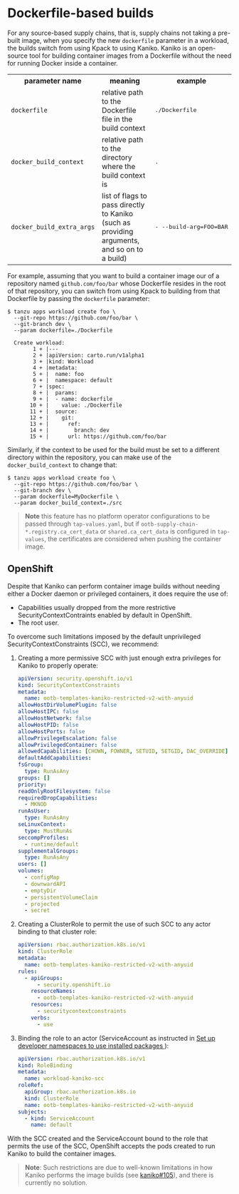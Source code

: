 # Dockerfile-based builds

For any source-based supply chains, that is, supply chains not taking a
pre-built image, when you specify the new `dockerfile` parameter in a workload,
the builds switch from using Kpack to using Kaniko. Kaniko is an open-source
tool for building container images from a Dockerfile without the need for
running Docker inside a container.

<table>
  <tr>
    <th>parameter name</th>
    <th>meaning</th>
    <th>example</th>
  </tr>

  <tr>
    <td><code>dockerfile<code></td>
    <td>relative path to the Dockerfile file in the build context</td>
    <td><pre>./Dockerfile</pre></td>
  </tr>

  <tr>
    <td><code>docker_build_context<code></td>
    <td>relative path to the directory where the build context is</td>
    <td><pre>.</pre></td>
  </tr>

  <tr>
    <td><code>docker_build_extra_args<code></td>
    <td>
      list of flags to pass directly to Kaniko (such as providing arguments,
      and so on to a build)
    </td>
    <td><pre>- --build-arg=FOO=BAR</pre></td>
  </tr>
</table>


For example, assuming that you want to build a container image our of a
repository named `github.com/foo/bar` whose Dockerfile resides in the root of
that repository, you can switch from using Kpack to building from that
Dockerfile by passing the `dockerfile` parameter:

```console
$ tanzu apps workload create foo \
  --git-repo https://github.com/foo/bar \
  --git-branch dev \
  --param dockerfile=./Dockerfile

  Create workload:
        1 + |---
        2 + |apiVersion: carto.run/v1alpha1
        3 + |kind: Workload
        4 + |metadata:
        5 + |  name: foo
        6 + |  namespace: default
        7 + |spec:
        8 + |  params:
        9 + |  - name: dockerfile
       10 + |    value: ./Dockerfile
       11 + |  source:
       12 + |    git:
       13 + |      ref:
       14 + |        branch: dev
       15 + |      url: https://github.com/foo/bar
```

Similarly, if the context to be used for the build must be set to a different
directory within the repository, you can make use of the `docker_build_context`
to change that:

```
$ tanzu apps workload create foo \
  --git-repo https://github.com/foo/bar \
  --git-branch dev \
  --param dockerfile=MyDockerfile \
  --param docker_build_context=./src
```

>**Note** this feature has no platform operator configurations to be passed
through `tap-values.yaml`, but if `ootb-supply-chain-*.registry.ca_cert_data` or
`shared.ca_cert_data` is configured in `tap-values`, the certificates
are considered when pushing the container image.


## OpenShift

Despite that Kaniko can perform container image builds without
needing either a Docker daemon or privileged containers, it does
require the use of:

- Capabilities usually dropped from the more restrictive
  SecurityContextContraints enabled by default in OpenShift.
- The root user.

To overcome such limitations imposed by the default unprivileged
SecurityContextConstraints (SCC), we recommend:

1. Creating a more permissive SCC with just enough extra privileges for Kaniko
   to properly operate:

    ```yaml
    apiVersion: security.openshift.io/v1
    kind: SecurityContextConstraints
    metadata:
      name: ootb-templates-kaniko-restricted-v2-with-anyuid
    allowHostDirVolumePlugin: false
    allowHostIPC: false
    allowHostNetwork: false
    allowHostPID: false
    allowHostPorts: false
    allowPrivilegeEscalation: false
    allowPrivilegedContainer: false
    allowedCapabilities: [CHOWN, FOWNER, SETUID, SETGID, DAC_OVERRIDE]
    defaultAddCapabilities:
    fsGroup:
      type: RunAsAny
    groups: []
    priority:
    readOnlyRootFilesystem: false
    requiredDropCapabilities:
      - MKNOD
    runAsUser:
      type: RunAsAny
    seLinuxContext:
      type: MustRunAs
    seccompProfiles:
      - runtime/default
    supplementalGroups:
      type: RunAsAny
    users: []
    volumes:
      - configMap
      - downwardAPI
      - emptyDir
      - persistentVolumeClaim
      - projected
      - secret
    ```

2. Creating a ClusterRole to permit the use of such SCC to any actor binding to
   that cluster role:

    ```yaml
    apiVersion: rbac.authorization.k8s.io/v1
    kind: ClusterRole
    metadata:
      name: ootb-templates-kaniko-restricted-v2-with-anyuid
    rules:
      - apiGroups:
          - security.openshift.io
        resourceNames:
          - ootb-templates-kaniko-restricted-v2-with-anyuid
        resources:
          - securitycontextconstraints
        verbs:
          - use
    ```

3. Binding the role to an actor (ServiceAccount as instructed in [Set up
   developer namespaces to use installed packages ](../set-up-namespaces.hbs.md)):

    ```yaml
    apiVersion: rbac.authorization.k8s.io/v1
    kind: RoleBinding
    metadata:
      name: workload-kaniko-scc
    roleRef:
      apiGroup: rbac.authorization.k8s.io
      kind: ClusterRole
      name: ootb-templates-kaniko-restricted-v2-with-anyuid
    subjects:
      - kind: ServiceAccount
        name: default
    ```


With the SCC created and the ServiceAccount bound to the role that permits the
use of the SCC, OpenShift accepts the pods created to run Kaniko to build
the container images.


> **Note**: Such restrictions are due to well-known limitations in how Kaniko
> performs the image builds (see [kaniko#105]), and there is currently no solution.


[kaniko#105]: https://github.com/GoogleContainerTools/kaniko/issues/105
[SecurityContextConstraint]: https://docs.openshift.com/container-platform/4.11/authentication/managing-security-context-constraints.html
